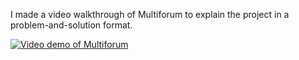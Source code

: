 I made a video walkthrough of Multiforum to explain the project in a problem-and-solution format.

[![Video demo of Multiforum](/posts/video/video-demo-thumbnail.png)](https://www.loom.com/share/c94dcfcad181448abf6501584e01f9d2?sid=5d53630c-813f-4cfe-bb22-1d7289effc2e)